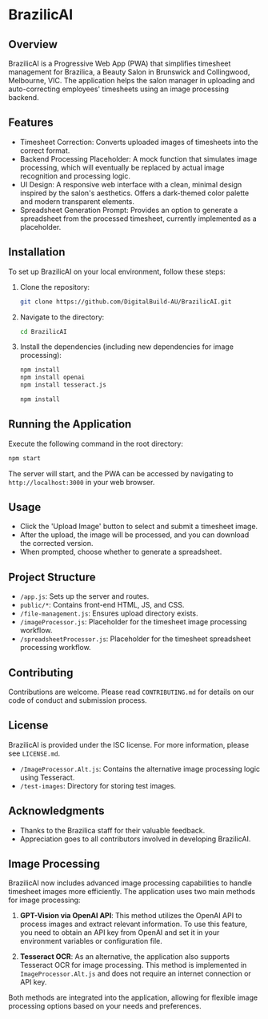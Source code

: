 # BrazilicAI

## Overview

BrazilicAI is a Progressive Web App (PWA) that simplifies timesheet management for Brazilica, a Beauty Salon in Brunswick and Collingwood, Melbourne, VIC. The application helps the salon manager in uploading and auto-correcting employees' timesheets using an image processing backend.

## Features

- Timesheet Correction: Converts uploaded images of timesheets into the correct format.
- Backend Processing Placeholder: A mock function that simulates image processing, which will eventually be replaced by actual image recognition and processing logic.
- UI Design: A responsive web interface with a clean, minimal design inspired by the salon's aesthetics. Offers a dark-themed color palette and modern transparent elements.
- Spreadsheet Generation Prompt: Provides an option to generate a spreadsheet from the processed timesheet, currently implemented as a placeholder.

## Installation

To set up BrazilicAI on your local environment, follow these steps:

1. Clone the repository:
   ```bash
   git clone https://github.com/DigitalBuild-AU/BrazilicAI.git
   ```
2. Navigate to the directory:
   ```bash
   cd BrazilicAI
   ```
3. Install the dependencies (including new dependencies for image processing):
   ```bash
   npm install
   npm install openai
   npm install tesseract.js
   ```
   ```bash
   npm install
   ```

## Running the Application

Execute the following command in the root directory:

```bash
npm start
```

The server will start, and the PWA can be accessed by navigating to `http://localhost:3000` in your web browser.

## Usage

- Click the 'Upload Image' button to select and submit a timesheet image.
- After the upload, the image will be processed, and you can download the corrected version.
- When prompted, choose whether to generate a spreadsheet.

## Project Structure

- `/app.js`: Sets up the server and routes.
- `public/*`: Contains front-end HTML, JS, and CSS.
- `/file-management.js`: Ensures upload directory exists.
- `/imageProcessor.js`: Placeholder for the timesheet image processing workflow.
- `/spreadsheetProcessor.js`: Placeholder for the timesheet spreadsheet processing workflow.

## Contributing

Contributions are welcome. Please read `CONTRIBUTING.md` for details on our code of conduct and submission process.

## License

BrazilicAI is provided under the ISC license. For more information, please see `LICENSE.md`.
- `/ImageProcessor.Alt.js`: Contains the alternative image processing logic using Tesseract.
- `/test-images`: Directory for storing test images.

## Acknowledgments

- Thanks to the Brazilica staff for their valuable feedback.
- Appreciation goes to all contributors involved in developing BrazilicAI.
## Image Processing

BrazilicAI now includes advanced image processing capabilities to handle timesheet images more efficiently. The application uses two main methods for image processing:

1. **GPT-Vision via OpenAI API**: This method utilizes the OpenAI API to process images and extract relevant information. To use this feature, you need to obtain an API key from OpenAI and set it in your environment variables or configuration file.

2. **Tesseract OCR**: As an alternative, the application also supports Tesseract OCR for image processing. This method is implemented in `ImageProcessor.Alt.js` and does not require an internet connection or API key.

Both methods are integrated into the application, allowing for flexible image processing options based on your needs and preferences.
